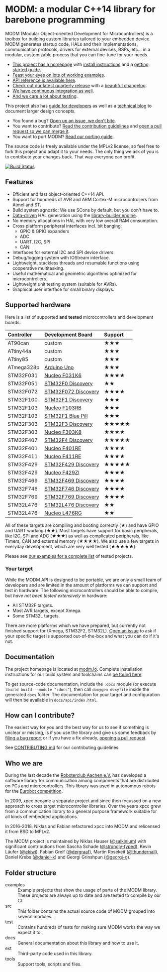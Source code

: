 # MODM: a modular C++14 library for barebone programming

MODM (Modular Object-oriented Development for Microcontrollers) is a toolbox for building custom libraries tailored to your embedded device.
MODM generates startup code, HALs and their implementations, communication protocols, drivers for external devices, BSPs, etc… in a modular, customizable process that you can fine-tune for your needs.

- [This project has a homepage](http://modm.io) with [install instructions][install] and a [getting started guide][guide].
- [Feast your eyes on lots of working examples][examples].
- [API reference is available here][reference].
- [Check out our latest quarterly release][releases] with a [beautiful changelog](CHANGELOG.md).
- [We have continuous integration as well][circle_ci].
- [And we care a lot about testing](TESTING.md).

This project also has [guide for developers][guide] as well as a [technical blog][blog] to document larger design concepts.

- You found a bug? [Open up an issue, we don't bite][issues].
- You want to contribute? [Read the contribution guidelines][contributing] and [open a pull request so we can merge it][prs].
- You want to port MODM? [Read our porting guide][porting].

The source code is freely available under the MPLv2 license, so feel
free to fork this project and adapt it to your needs.
The only thing we ask of you is to contribute your changes back.
That way everyone can profit.

<a href="https://circleci.com/gh/modm-io/workflows/modm/tree/develop" style="border-bottom:none">![Build Status](https://circleci.com/gh/modm-io/modm/tree/develop.svg?style=shield)</a>

## Features

- Efficient and fast object-oriented C++14 API.
- Support for hundreds of AVR and ARM Cortex-M microcontrollers from Atmel and ST.
- Build system agnostic: We use SCons by default, but you don't have to.
- [Data-driven][modm-devices] HAL generation using the [library-builder engine][library-builder].
- No memory allocations in HAL with very low overall RAM consumption.
- Cross platform peripheral interfaces incl. bit banging:
    - GPIO & GPIO expanders
    - ADC
    - UART, I2C, SPI
    - CAN
- Interfaces for external I2C and SPI device drivers.
- Debug/logging system with IOStream interface.
- Lightweight, stackless threads and resumable functions using cooperative multitasking.
- Useful mathematical and geometric algorithms optimized for microcontrollers.
- Lightweight unit testing system (suitable for AVRs).
- Graphical user interface for small binary displays.

## Supported hardware

Here is a list of supported **and tested** microcontrollers and development boards:

| Controller | Development Board       | Support                             |
|:-----------|:------------------------|:------------------------------------|
| AT90can    | custom                  | &#9733;&#9733;&#9733;               |
| ATtiny44a  | custom                  | &#9733;&#9733;&#9733;               |
| ATtiny85   | custom                  | &#9733;&#9733;&#9733;               |
| ATmega328p | [Arduino Uno][]         | &#9733;&#9733;&#9733;               |
| STM32F031  | [Nucleo F031K6][]       | &#9733;&#9733;&#9733;&#9733;        |
| STM32F051  | [STM32F0 Discovery][]   | &#9733;&#9733;                      |
| STM32F072  | [STM32F072 Discovery][] | &#9733;&#9733;&#9733;&#9733;        |
| STM32F100  | [STM32F1 Discovery][]   | &#9733;&#9733;&#9733;               |
| STM32F103  | [Nucleo F103RB][]       | &#9733;&#9733;&#9733;               |
| STM32F103  | [STM32F1 Blue Pill][]   | &#9733;&#9733;&#9733;               |
| STM32F303  | [STM32F3 Discovery][]   | &#9733;&#9733;&#9733;&#9733;&#9733; |
| STM32F303  | [Nucleo F303K8][]       | &#9733;&#9733;&#9733;&#9733;        |
| STM32F407  | [STM32F4 Discovery][]   | &#9733;&#9733;&#9733;&#9733;&#9733; |
| STM32F401  | [Nucleo F401RE][]       | &#9733;&#9733;&#9733;&#9733;        |
| STM32F411  | [Nucleo F411RE][]       | &#9733;&#9733;&#9733;&#9733;        |
| STM32F429  | [STM32F429 Discovery][] | &#9733;&#9733;&#9733;&#9733;&#9733; |
| STM32F429  | [Nucleo F429ZI][]       | &#9733;&#9733;&#9733;&#9733;        |
| STM32F469  | [STM32F469 Discovery][] | &#9733;&#9733;&#9733;&#9733;        |
| STM32F746  | [STM32F746 Discovery][] | &#9733;&#9733;&#9733;&#9733;        |
| STM32F769  | [STM32F769 Discovery][] | &#9733;&#9733;&#9733;&#9733;        |
| STM32L476  | [STM32L476 Discovery][] | &#9733;&#9733;                      |
| STM32L476  | [Nucleo L476RG][]       | &#9733;&#9733;                      |

All of these targets are compiling and booting correctly
(&#9733;)
and have GPIO and UART working
(&#9733;&#9733;).
Most targets have support for basic peripherals, like I2C, SPI and ADC
(&#9733;&#9733;&#9733;)
as well as complicated peripherals, like Timers, CAN and external memory
(&#9733;&#9733;&#9733;&#9733;).
We also use a few targets in everyday development, which are very well tested
(&#9733;&#9733;&#9733;&#9733;&#9733;).

Please see [our examples for a complete list][examples] of tested projects.

### Your target

While the MODM API is designed to be portable, we are only a small team of developers and are limited in the amount of platforms we can support and test in hardware.
The following microcontrollers should be able to compile, but *have not been tested extensively* in hardware:

- All STM32F targets.
- Most AVR targets, except Xmega.
- Some STM32L targets.

There are more platforms which we have prepared, but currently not finished support for (Xmega, STM32F2, STM32L).
[Open an issue][issues] to ask if your specific target is supported out-of-the-box and what you can do if it's not.

## Documentation

The project homepage is located at [modm.io](http://modm.io).
Complete installation instructions for our build system and toolchains can [be found here][install].

To get source-code documentation, include the `:docs` module (or execute `lbuild build --module ":docs"`), then call `doxygen doxyfile` inside the generated `docs` folder. The documentation for your target and configuration will then be available in `docs/api/index.html`.

## How can I contribute?

The easiest way for you and the best way for us to see if something is unclear or missing, is if you use the library and give us some feedback by [filing a bug report][issues] or if you have a fix already, [opening a pull request][prs].

See [CONTRIBUTING.md][contributing] for our contributing guidelines.

## Who we are

During the last decade the [Roboterclub Aachen e.V.][rca_ev] has developed a software library for communication among components that are distributed on PCs and microcontrollers. This library was used in autonomous robots for the [Eurobot competition][eurobot].

In 2009, xpcc became a separate project and since then focussed on a new approach to cross target microcontroller libraries. Over the years xpcc grew from a communication library to a general purpose framework suitable for all kinds of embedded applications.

In 2016-2018, Niklas and Fabian refactored xpcc into MODM and relicensed it from BSD to MPLv2.

The MODM project is maintained by
Niklas Hauser ([@salkinium](https://github.com/salkinium)) with significant contributions from
Sascha Schade ([@strongly-typed](https://github.com/strongly-typed)),
Kevin Läufer ([@ekiwi](https://github.com/ekiwi)),
Fabian Greif ([@dergraaf](https://github.com/dergraaf)),
Martin Rosekeit ([@thundernail](https://github.com/thundernail)),
Daniel Krebs ([@daniel-k](https://github.com/daniel-k)) and
Georgi Grinshpun ([@georgi-g](https://github.com/georgi-g)).

## Folder structure

<dl>
<dt>examples</dt>
<dd>
  Example projects that show the usage of parts of the MODM library. These
  projects are always up to date and are tested to compile by our CI.
</dd>

<dt>src</dt>
<dd>
  This folder contains the actual source code of MODM grouped into several modules.
</dd>

<dt>test</dt>
<dd>
  Contains hundreds of tests for making sure MODM works the way we expect it to.
</dd>

<dt>docs</dt>
<dd>
  General documentation about this library and how to use it.
</dd>

<dt>ext</dt>
<dd>
  Third-party code used in this library.
</dd>

<dt>tools</dt>
<dd>
  Support tools, scripts and files.
</dl>

[blog]: http://blog.salkinium.com
[contributing]: CONTRIBUTING.md
[eurobot]: http://www.eurobot.org/
[examples]: https://github.com/modm-io/modm/tree/develop/examples
[guide]: http://modm.io/guide/getting-started
[install]: http://modm.io/installation
[issues]: https://github.com/modm-io/modm/issues
[porting]: docs/PORTING.md
[prs]: https://github.com/modm-io/modm/pulls
[rca_ev]: http://www.roboterclub.rwth-aachen.de/
[reference]: http://modm.io/reference/api
[releases]: https://github.com/modm-io/modm/releases
[testing]: docs/TESTING.md
[circle_ci]: https://circle-ci.org/modm-io/modm
[modm-devices]: https://github.com/modm-io/modm-devices
[library-builder]: https://github.com/dergraaf/library-builder

[Arduino Uno]: https://www.arduino.cc/en/Main/ArduinoBoardUno
[STM32F1 Blue Pill]: http://wiki.stm32duino.com/index.php?title=Blue_Pill
[Nucleo F031K6]: http://www.st.com/en/evaluation-tools/nucleo-f031k6.html
[Nucleo F103RB]: http://www.st.com/en/evaluation-tools/nucleo-f103rb.html
[Nucleo F303K8]: http://www.st.com/en/evaluation-tools/nucleo-f303k8.html
[Nucleo F401RE]: http://www.st.com/en/evaluation-tools/nucleo-f401re.html
[Nucleo F411RE]: http://www.st.com/en/evaluation-tools/nucleo-f411re.html
[Nucleo F429ZI]: http://www.st.com/en/evaluation-tools/nucleo-f429zi.html
[Nucleo L476RG]: http://www.st.com/en/evaluation-tools/nucleo-l476rg.html
[STM32F0 Discovery]: http://www.st.com/en/evaluation-tools/stm32f0discovery.html
[STM32F072 Discovery]: http://www.st.com/en/evaluation-tools/32f072bdiscovery.html
[STM32F1 Discovery]: http://www.st.com/en/evaluation-tools/stm32vldiscovery.html
[STM32F3 Discovery]: http://www.st.com/en/evaluation-tools/stm32f3discovery.html
[STM32F4 Discovery]: http://www.st.com/en/evaluation-tools/stm32f4discovery.html
[STM32F429 Discovery]: http://www.st.com/en/evaluation-tools/32f429idiscovery.html
[STM32F469 Discovery]: http://www.st.com/en/evaluation-tools/32f469idiscovery.html
[STM32F746 Discovery]: http://www.st.com/en/evaluation-tools/32f746gdiscovery.html
[STM32F769 Discovery]: http://www.st.com/en/evaluation-tools/32f769idiscovery.html
[STM32L476 Discovery]: http://www.st.com/en/evaluation-tools/32l476gdiscovery.html
